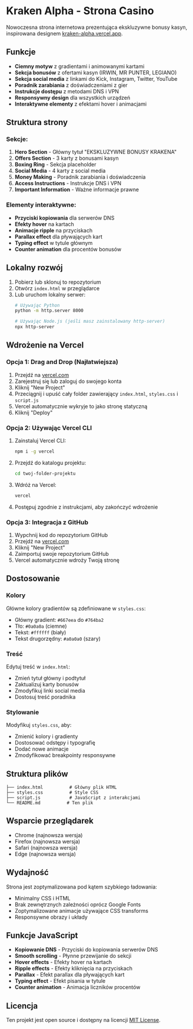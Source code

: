 # Kraken Alpha - Strona Casino

Nowoczesna strona internetowa prezentująca ekskluzywne bonusy kasyn, inspirowana designem [kraken-alpha.vercel.app](https://kraken-alpha.vercel.app/).

## Funkcje

- **Ciemny motyw** z gradientami i animowanymi kartami
- **Sekcja bonusów** z ofertami kasyn (IRWIN, MR PUNTER, LEGIANO)
- **Sekcja social media** z linkami do Kick, Instagram, Twitter, YouTube
- **Poradnik zarabiania** z doświadczeniami z gier
- **Instrukcje dostępu** z metodami DNS i VPN
- **Responsywny design** dla wszystkich urządzeń
- **Interaktywne elementy** z efektami hover i animacjami

## Struktura strony

### Sekcje:
1. **Hero Section** - Główny tytuł "EKSKLUZYWNE BONUSY KRAKENA"
2. **Offers Section** - 3 karty z bonusami kasyn
3. **Boxing Ring** - Sekcja placeholder
4. **Social Media** - 4 karty z social media
5. **Money Making** - Poradnik zarabiania i doświadczenia
6. **Access Instructions** - Instrukcje DNS i VPN
7. **Important Information** - Ważne informacje prawne

### Elementy interaktywne:
- **Przyciski kopiowania** dla serwerów DNS
- **Efekty hover** na kartach
- **Animacje ripple** na przyciskach
- **Parallax effect** dla pływających kart
- **Typing effect** w tytule głównym
- **Counter animation** dla procentów bonusów

## Lokalny rozwój

1. Pobierz lub sklonuj to repozytorium
2. Otwórz `index.html` w przeglądarce
3. Lub uruchom lokalny serwer:
   ```bash
   # Używając Python
   python -m http.server 8000
   
   # Używając Node.js (jeśli masz zainstalowany http-server)
   npx http-server
   ```

## Wdrożenie na Vercel

### Opcja 1: Drag and Drop (Najłatwiejsza)

1. Przejdź na [vercel.com](https://vercel.com)
2. Zarejestruj się lub zaloguj do swojego konta
3. Kliknij "New Project"
4. Przeciągnij i upuść cały folder zawierający `index.html`, `styles.css` i `script.js`
5. Vercel automatycznie wykryje to jako stronę statyczną
6. Kliknij "Deploy"

### Opcja 2: Używając Vercel CLI

1. Zainstaluj Vercel CLI:
   ```bash
   npm i -g vercel
   ```

2. Przejdź do katalogu projektu:
   ```bash
   cd twoj-folder-projektu
   ```

3. Wdróż na Vercel:
   ```bash
   vercel
   ```

4. Postępuj zgodnie z instrukcjami, aby zakończyć wdrożenie

### Opcja 3: Integracja z GitHub

1. Wypchnij kod do repozytorium GitHub
2. Przejdź na [vercel.com](https://vercel.com)
3. Kliknij "New Project"
4. Zaimportuj swoje repozytorium GitHub
5. Vercel automatycznie wdroży Twoją stronę

## Dostosowanie

### Kolory
Główne kolory gradientów są zdefiniowane w `styles.css`:
- Główny gradient: `#667eea` do `#764ba2`
- Tło: `#0a0a0a` (ciemne)
- Tekst: `#ffffff` (biały)
- Tekst drugorzędny: `#a0a0a0` (szary)

### Treść
Edytuj treść w `index.html`:
- Zmień tytuł główny i podtytuł
- Zaktualizuj karty bonusów
- Zmodyfikuj linki social media
- Dostosuj treść poradnika

### Stylowanie
Modyfikuj `styles.css`, aby:
- Zmienić kolory i gradienty
- Dostosować odstępy i typografię
- Dodać nowe animacje
- Zmodyfikować breakpointy responsywne

## Struktura plików

```
├── index.html          # Główny plik HTML
├── styles.css          # Style CSS
├── script.js           # JavaScript z interakcjami
└── README.md          # Ten plik
```

## Wsparcie przeglądarek

- Chrome (najnowsza wersja)
- Firefox (najnowsza wersja)
- Safari (najnowsza wersja)
- Edge (najnowsza wersja)

## Wydajność

Strona jest zoptymalizowana pod kątem szybkiego ładowania:
- Minimalny CSS i HTML
- Brak zewnętrznych zależności oprócz Google Fonts
- Zoptymalizowane animacje używające CSS transforms
- Responsywne obrazy i układy

## Funkcje JavaScript

- **Kopiowanie DNS** - Przyciski do kopiowania serwerów DNS
- **Smooth scrolling** - Płynne przewijanie do sekcji
- **Hover effects** - Efekty hover na kartach
- **Ripple effects** - Efekty kliknięcia na przyciskach
- **Parallax** - Efekt parallax dla pływających kart
- **Typing effect** - Efekt pisania w tytule
- **Counter animation** - Animacja liczników procentów

## Licencja

Ten projekt jest open source i dostępny na licencji [MIT License](LICENSE). 